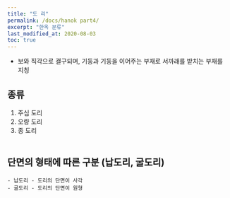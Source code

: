 ```yaml
---
title: "도 리"
permalink: /docs/hanok part4/
excerpt: "한옥 분류"
last_modified_at: 2020-08-03
toc: true
---
```


- 보와 직각으로 결구되며,
	    기둥과 기둥을 이어주는 부재로 서까래를 받치는 부재를 지칭

## 종류
1. 주심 도리
2. 오량 도리
3. 종 도리
<br><br>

## 단면의 형태에 따른 구분 (납도리, 굴도리)
	- 납도리 - 도리의 단면이 사각
	- 굴도리 - 도리의 단면이 원형
<br><br>